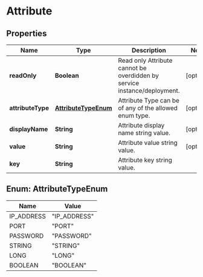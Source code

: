 # Attribute

## Properties
Name | Type | Description | Notes
------------ | ------------- | ------------- | -------------
**readOnly** | **Boolean** | Read only Attribute cannot be overdidden by service instance/deployment. |  [optional]
**attributeType** | [**AttributeTypeEnum**](#AttributeTypeEnum) | Attribute Type can be of any of the allowed enum type. |  [optional]
**displayName** | **String** | Attribute display name string value. |  [optional]
**value** | **String** | Attribute value string value. |  [optional]
**key** | **String** | Attribute key string value. | 

<a name="AttributeTypeEnum"></a>
## Enum: AttributeTypeEnum
Name | Value
---- | -----
IP_ADDRESS | &quot;IP_ADDRESS&quot;
PORT | &quot;PORT&quot;
PASSWORD | &quot;PASSWORD&quot;
STRING | &quot;STRING&quot;
LONG | &quot;LONG&quot;
BOOLEAN | &quot;BOOLEAN&quot;
